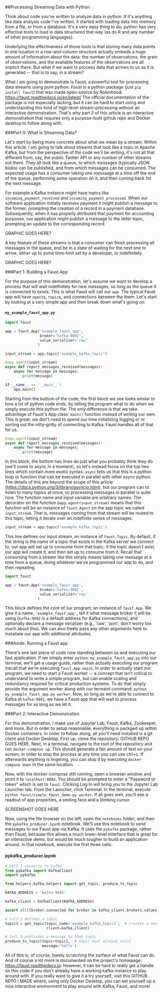 ##Processing Streaming Data with Python

Think about code you've written to analyze data in python. If it's anything like data analysis code I've written, it started with loading data into memory from a file, or from a database. It's a very easy thing to do; python has very effective tools to load in data structured that way (as do R and any number of other programming languages).

Underlying the effectiveness of those tools is that storing many data points in one location in a row-and-column structure actually embeds a huge amount of information about the data: the number of observations, the grain of observations, and the available features of the observations are all implicit there. But what if we want to process data that arrives to us as it is generated -- that is to say, in a stream?

What I am going to demonstrate is Faust, a powerful tool for processing data streams using pure python. Faust is a python package (just `pip install faust`) that was made open-source by Robinhood: https://faust.readthedocs.io/en/latest/ The official documentation of the package is not especially lacking, but it can be hard to start using and understanding this kind of high-level stream-processing without an interactive demonstration. That's why part 2 of this article is an interactive demonstration that requires only a purpose-built github repo and Docker desktop to follow along with.

###Part 0: What is Streaming Data?

Let's start by being more concrete about what we mean by a stream. Within this article, I am going to talk about streams that look like a topic in Apache Kafka, but from the perspective of the code we'll be writing, it's not all that different from, say, the public Twitter API or any number of other streams out there. They all look like a queue, to which messages (typically JSON blobs) can be published, and from which messages can be consumed. The expected usage has a consumer taking one messsage at a time off the end of the queue, performing some operation on it, and then coming back for the next message.

For example a Kafka instance might have topics like `incoming_payment_received` and `incoming_payment_processed`. When our software application initially receives payment it might publish a message to the former, prompting the creation of a record in a payment database. Subsequently, when it has properly attributed that payment for accounting purposes, our application might publish a message to the latter topic, prompting an update to the corresponding record.

GRAPHIC GOES HERE?

A key feature of these streams is that a consumer can finish processing all messages in the queue, and be in a state of waiting for the next one to arrive, either up to some time-limit set by a developer, or indefinitely.

GRAPHIC GOES HERE?

###Part 1: Building a Faust App

For the purpose of this demonstration, let's assume we want to develop a process that will wait indefinitely for new messages, so long as the queue it is connected to exists. This is what Faust will call our `app`. The typical Faust app will have `agent`s, `topic`s, and connections between the them. Let's start by looking at a very simple app and then break down what's going on:

#### `my_example_faust_app.py`
```python
import faust

app = faust.App('example_faust_app',
                broker='kafka:9092',
                value_serializer='raw'
               )

input_stream = app.topic('example_kafka_topic')

@app.agent(input_stream)
async def report_messages_received(messages):
    async for message in messages:
        print(message)

if __name__ == '__main__':
    app.main()
```

Starting from the bottom of the code, the first block we see looks similar to how a lot of python code ends, by telling the program what to do when we simply execute this python file. The only difference is that we take advantage of Faust's App class' `main()` function instead of writing our own. This is great: we don't need to spend our time initializing logging or or sorting out the nitty-gritty of connecting to Kafka. Faust handles all of that for us.

```python
@app.agent(input_stream)
async def report_messages_received(messages):
    async for message in messages:
        print(message)
```

In this block, the bottom two lines do just what you probably think they do (we'll come to async in a moment), so let's instead focus on the top two lines which contain more exotic syntax. `async` tells us that this is a python loop or function that can be executed in parallel with other async python. The details of this are beyond the scope of this article (https://docs.python.org/3/library/asyncio.html), but our program can to listen to many topics at once, so processing messages in parallel is quite nice. The function name and input variable are arbitrary names. The decorator on the function `@app.agent(input_stream)` means that this function will be an instance of `faust.Agent` on the app topic we called `input_stream`. That is, messages coming from that stream will be routed to this topic, letting it iterate over an indefinite series of messages.

```python
input_stream = app.topic('example_kafka_topic')
```

This line defines our input stream, an instance of `faust.Topic`. By default, if the string is the name of a topic that exists in the Kafka server we connect to, our app will set up to consume from that topic; if the topic doesn't exist, our app will create it, and then set up to consume from it. Recall that consuming from a stream like this simply means taking one message at a time from a queue, doing whatever we've programmed our app to do, and then repeating.

```python
import faust

app = faust.App('example_faust_app',
                broker='kafka:9092',
                value_serializer='raw'
               )
```

This block defines the core of our program; an instance of `faust.App`. We give it a name, `'example_faust_app'`, tell it what message broker it will be using (`kafka:9092` is a default address for Kafka connections), and optionally declare a message serializer (e.g., 'raw', 'json', don't worry too much about this). We can also freely pass any other arguments here to instatiate our app with additional attributes.

###Aside: Running a Faust app

There's one last piece of code now standing between us and executing our fast application. If we simply enter `python my_example_faust_app.py` into our terminal, we'll get a usage guide, rather than actually executing our program (recall that we're executing `faust.App.main`). In order to actually start our program, we need to start a Faust worker -- a concept that isn't critical to understand to write a simple program, but can enable scaling and redundancy required for critical production systems. To do that simply provide the argument worker along with our termainl command: `python my_example_faust_app.py worker`. Now, so long as we're able to connect to Kafka at `kafka:9092`, we have a Faust app that will wait to process messages for as long as we let it.

###Part 2: Interactive Demonstration

For this demonstration, I make use of Jupyter Lab, Faust, Kafka, Zookeeper, and more. But in order to setup reasonable, everything is packged up within Docker containers. In order to follow along, all you'll need installed is a git client and Docker Desktop. First up, clone the repository: GITHUB REPO GOES HERE. Next, in a terminal, navigate to the root of the repository and run `docker-compose up`. This should generate a fair amount of text on your screen; in order to stop the process at any time you can use ctrl+c. If afterwards anything is lingering, you can stop it by executing `docker-compose down` in the same location.

Now, with the docker-compose still running, open a browser window and point it to `localhost:8888`. You should be prompted to enter a "Password or token" which is set to `faust`. Clicking Log In will bring you to the Jupyter Lab Launcher tab. From the Launcher, click Terminal. In the terminal, execute `python faust/simple_faust_demo.py worker`. If all goes well, you'll see a readout of app properties, a smiling face and a blinking cursor.

SCREENSHOT GOES HERE

Now, using the file browser on the left, open the `notebooks` folder, and then the `pykafka_producer.ipynb` notebook. We'll use this notebook to send messages to our Faust app via Kafka. It uses the `pykafka` package, rather than Faust, because this allows a much lower-level interface that is great for an interactive demo, but would be much tougher to build an application around. In that notebook, execute the first three cells:

#### pykafka_producer.ipynb
```python
# Cell 1 connects to Kafka
from pykafka import KafkaClient
import pykafka

from helpers.kafka_helpers import get_topic, produce_to_topic

KAFKA_ADDRESS = 'kafka:9092'

kafka_client = KafkaClient(KAFKA_ADDRESS)

assert all([broker.connected for broker in kafka_client.brokers.values()])
```
```python
# Cell 2 defines a topic
topic1 = get_topic(topic_name='example_kafka_topic1',  # creates a new topic if it doesn't already exist
                   client=kafka_client)
```
```python
# Cell 3 publishes a message to that topic
produce_to_topic(topic=topic1,  # topic must already exist
                 message='hello')
```

All of this is, of course, barely scratching the surface of what Faust can do. And of course a lot more is documented on the project's homepage: https://faust.readthedocs.io. However, it can be hard to really get a handle on this code if you don't already have a working kafka instance to play around with. If you really want to give it a try yourself, visit this GITHUB REPO I MADE where, using only Docker Desktop, you can set yourself up a nice interactive environment to play around with Kafka, Faust, and more!

